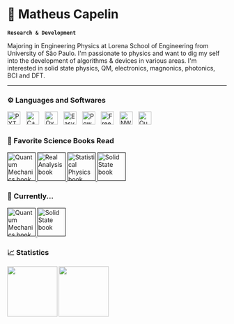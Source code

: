 # 🔬 Matheus Capelin

**`Research & Development`**

Majoring in Engineering Physics at Lorena School of Engineering from University of São Paulo. I'm passionate to physics and want to dig my self into the development of algorithms & devices in various areas. I'm interested in solid state physics, QM, electronics, magnonics, photonics, BCI and DFT.

---

### ⚙️ Languages and Softwares

<img 
    align="left" 
    alt="PYTHON"
    title="PYTHON" 
    width="30px" 
    style="padding-right: 10px;" 
    src="https://cdn.jsdelivr.net/gh/devicons/devicon@latest/icons/python/python-original.svg" 
/>
<img 
    align="left" 
    alt="C++" 
    title="C++"
    width="30px" 
    style="padding-right: 10px;" 
    src="https://cdn.jsdelivr.net/gh/devicons/devicon@latest/icons/cplusplus/cplusplus-original.svg" 
/>
<img 
    align="left" 
    alt="Overleaf (LaTeX)"
    title="Overleaf (LaTeX)" 
    width="30px" 
    style="padding-right: 10px;" 
    src="https://images.ctfassets.net/nrgyaltdicpt/451Wbu94Q1X3M5QIk74QLL/08e42061e965fb152a329ded74cdc3ce/overleaf-o-logo-primary.svg" 
/>
<img 
    align="left" 
    alt="Easy EDA"
    title="Easy EDA" 
    width="30px" 
    style="padding-right: 10px;" 
    src="https://cdn.brandfetch.io/idSchM2heb/w/400/h/400/theme/dark/icon.jpeg?c=1dxbfHSJFAPEGdCLU4o5B" 
/>
<img 
    align="left" 
    alt="PowederCell" 
    title="PowderCell"
    width="30px" 
    style="padding-right: 10px;" 
    src="http://ccp14.cryst.bbk.ac.uk/ccp/web-mirrors/powdcell/a_v/v_1/powder/images/quartz.jpg" 
/>
<img 
    align="left" 
    alt="FreeCAD"
    title="FreeCAD" 
    width="30px" 
    style="padding-right: 10px;" 
    src="https://upload.wikimedia.org/wikipedia/commons/thumb/f/f7/FreeCAD-logo.svg/2048px-FreeCAD-logo.svg.png" 
/>
<img 
    align="left" 
    alt="NWChem"
    title="NWChem" 
    width="30px" 
    style="padding-right: 10px;" 
    src="https://raw.githubusercontent.com/nwchemgit/nwchem/master/contrib/git.nwchem/MS3_logo_cropped.png" 
/>
<img 
    align="left" 
    alt="QuantumEspresso"
    title="QuantumEspresso" 
    width="30px" 
    style="padding-right: 10px;" 
    src="https://avatars.githubusercontent.com/u/5255480?s=200&v=4" 
/>

<br/>
<br/>

### 🧪 Favorite Science Books Read

<p align="left">
    <a href="">
        <img 
            alt="Quantum Mechanics book" 
            title="Introduction to Quantum Mechanics - Griffths" 
            width="65px" 
            src="https://m.media-amazon.com/images/I/81MXUfD-o0L._SL1500_.jpg?color=%23E05D44&label=Inscreva-se&logo=video&logoColor=white&style=for-the-badge&labelColor=CE4630"
        />
    </a>
    <a href="">
        <img 
            alt="Real Analysis book" 
            title="Real Analysis - Elon Lages Lima" 
            width="65px" 
            src="https://images-na.ssl-images-amazon.com/images/S/compressed.photo.goodreads.com/books/1503841132i/36132746.jpg?color=%23E1AD0E&logo=eye&logoColor=white&style=for-the-badge&labelColor=C79600"
        />
    </a> 
    <a href="">
        <img 
            alt="Statistical Physics book" 
            title="Introduction to Statistical Physics - Silvio Salinas" 
            width="65px" 
            src="https://m.media-amazon.com/images/I/61qglRY8jqL._SL1257_.jpg?color=55960c&style=for-the-badge&labelColor=488207&logo=star&label=estrelas"
        />
    </a>
    <a href="">
        <img 
            alt="Solid State book" 
            title="Introduction to Solid State Physics - Charles Kittel" 
            width="65px" 
            src="https://mediacdn.nhbs.com/jackets/jackets_resizer_xlarge/18/188683.jpg?color=236ad3&labelColor=1155ba&style=for-the-badge&logo=github&label=Seguidores&logoColor=white"
        />
    </a>
</p>

### 🧪 Currently...

<p align="left">
    <a href="">
        <img 
            alt="Quantum Mechanics book" 
            title="Modern Quantum Mechanics - J. J. Sakurai" 
            width="65px" 
            src="https://m.media-amazon.com/images/I/71lftym7TML._SY425_.jpg"
        />
    </a>
    <a href="">
        <img 
            alt="Solid State book" 
            title="Solid State Physics - N. W. Ashcroft" 
            width="65px" 
            src="https://m.media-amazon.com/images/I/71JJE4G3SqL._SL1012_.jpg"
        />
    </a> 
</p>

### 📈 Statistics

<a href="https://github.com/MrNick-code">
  <img height=115 align="left" src="https://github-readme-stats.vercel.app/api?username=MrNick-code&hide=issues,contribs&show_icons=true&theme=tokyonight&layout=compact" />
</a>
<a href="https://github.com/MrNick-code">
  <img height=115 align="center" src="https://github-readme-stats.vercel.app/api/top-langs/?username=MrNick-code&layout=compact&hide=tcl" />
</a>




